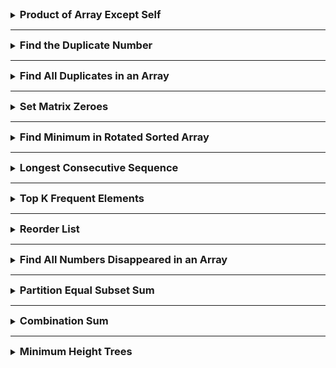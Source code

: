 <details>
<summary><strong style="font-size:1.17em">Product of Array Except Self</strong></summary>

https://leetcode.com/problems/product-of-array-except-self/solutions/1342916/3-minute-read-mimicking-an-interview/


```java
class Solution {
    public int[] productExceptSelf(int[] nums) {

        int[] prefix = new int[nums.length];
        int[] suffix = new int[nums.length];

        prefix[0] = 1;
        suffix[nums.length-1] = 1;

        for(int i = 0; i < nums.length-1; i++){
            prefix[i+1] = prefix[i] * nums[i];
        }

        for(int i = nums.length-1; i>0; i--){
            suffix[i-1] = suffix[i]*nums[i];
        }

        int[] answer = new int[nums.length];

        for(int i = 0; i < nums.length; i++){
            answer[i] = prefix[i] * suffix[i];
        }

        return answer;


    }

    // 1,2,3,4
    // 2*3*4, 1*3*4, 1*2*4, 1*2*3

    // 1     1  1*2 1*2*3
    // 2*3*4 3*4 4 1
}
```

</details>

---

<details>
<summary><strong style="font-size:1.17em">Find the Duplicate Number</strong></summary>

https://leetcode.com/problems/find-the-duplicate-number/description/

시간복잡도: O(nlogn) / 공간복잡도: O(1)

```java
class Solution {
    public int findDuplicate(int[] nums) {
        if(nums.length <= 2){
            return nums[0];
        }

        int n = nums.length;

        // [1,n-1] 정수가 있다. 

        Arrays.sort(nums);
        int prev = nums[0];

        for(int i = 1; i < n; i++){
            int num = nums[i];
            if(prev == num){
                System.out.println(prev);
                return prev;
            }
            prev = num;
        }

        return nums[0];
    }
    // 처음에는 그냥 Map으로 1,3,4 담으면서 1이 증가하면 그걸 판단 
    // 문제점은 공간복잡도가 Map과 함께 숫자를 넣야되기 때문에 선형 공간이 안됨

    // 1,3,4,2,2
    // 정렬?
}
```


---

브루드포스는 O(n^2)이라서 시간 초과 

```java
    // 2 Loops
    public static int findDuplicate_2loops(int[] nums) {
        int len = nums.length;
        for (int i = 0; i < len; i++) {
            for (int j = i + 1; j < len; j++) {
                if (nums[i] == nums[j]) {
                    return nums[i];
                }
            }
        }

        return len;
    }
```

---

숫자 카운트로 배열에 업데이트

시간복잡도 O(n), 공간 복잡도 O(n)

```java
class Solution {
    public int findDuplicate(int[] nums) {

        // 5이면 [1,4]
        int len = nums.length;
        int[] cnt = new int[len];

        for(int i = 0; i < len; i++){
            cnt[nums[i]]++;
            if(cnt[nums[i]]> 1){
                return nums[i];
            }
        }

        return -1;

    }
}
```

---

비둘기집 원리로 푸는 이진 탐색

시간복잡도 O(nlogn), 공간복잡도 O(1)

```java
class Solution {
    // 1,2,3,3,4
    public int findDuplicate(int[] nums) {
        int left = 1;
        int right = nums.length -1;

        while(left < right){
            int mid = left + (right-left)/2;
            int cnt = 0;

            for(int num : nums){
                if(num <= mid){
                    cnt++;
                }
            }
            // count가 mid보다 크다면, 중복은 left와 mid 사이에 있습니다
            if(cnt > mid){
                right = mid;
            }else{
                left = mid+1;
            }


            
        }

        return left;
    }
}
```

</details>

---

<details>
<summary><strong style="font-size:1.17em">Find All Duplicates in an Array</strong></summary>

https://leetcode.com/problems/find-all-duplicates-in-an-array/

```java
class Solution {
    public List<Integer> findDuplicates(int[] nums) {
        Map<Integer,Integer> map = new HashMap<>();

        List<Integer> ans = new ArrayList<>();
        for(int num : nums){
            if(map.containsKey(num)){
                ans.add(num);
            }else{
                map.put(num,1);
            }
        }

        return ans;
    }
}
```

</details>

---

<details>
<summary><strong style="font-size:1.17em">Set Matrix Zeroes</strong></summary>

https://leetcode.com/problems/set-matrix-zeroes/description/

```java
class Solution {
    public void setZeroes(int[][] matrix) {
        int m = matrix.length;
        int n = matrix[0].length;

        // 0행에 0이 있으면 flag 갖고있기
        boolean rowflag = false;
        for(int i = 0; i < n; i++){
            if(matrix[0][i] == 0){
                rowflag = true;
                break;
            }
        }

        // 0열에 0이 있으면 flag 갖고있기
        boolean colflag = false;
        for(int i = 0; i < m; i++){
            if(matrix[i][0]==0){
                colflag = true;
                break;
            }
        }

        // 순회하면서 0을 찾고 해당 0을 왼쪽 끝, 위쪽 끝에 0을 세팅
        for(int i = 1; i < m; i++){
            for(int j = 1; j < n; j++){
                if(matrix[i][j]==0){
                    matrix[i][0] = 0;
                    matrix[0][j] = 0;
                }
            }
        }

        // 0행 순회하면서 0있으면 그 행의 열에 모두 0채우기
        for(int i = 1; i < n; i++){
            if(matrix[0][i] == 0){
                for(int j = 1; j < m; j++){
                    matrix[j][i] = 0;
                }
            }
        }

        // 0열 순회하면서 0있으면 그 열의 행에 모두 0채우기
        for(int i = 1; i < m; i++){
            if(matrix[i][0]==0){
                for(int j = 1; j < n; j++){
                    matrix[i][j] = 0;
                }
            }
        }

        

        if(rowflag){
            for(int i = 0; i < n; i++){
                matrix[0][i] = 0;
            }
        }

        if(colflag){
            for(int i = 0; i < m; i++){
                matrix[i][0] = 0;
            }
        }


    }

    // 공간복잡도가 O(1) 이어야 함 
    // 만약 순회하면서 0을 마주하면 거기의 행과 열을 다 0으로 바꿔버리면 순회할때 진짜 0을 못찾아서 문제가 생긴다.
    // 그렇다고, 미리 0인 곳을 저장하기에도 공간복잡도를 어기니깐 배열을 조작해서 해나가야 한다.

    // 일단 순회하면서 
}

```

</details>

---

<details>
<summary><strong style="font-size:1.17em">Find Minimum in Rotated Sorted Array</strong></summary>

https://leetcode.com/problems/find-minimum-in-rotated-sorted-array/description/

```java
class Solution {
    public int findMin(int[] nums) {

        int left = 0;
        int right = nums.length -1;

        if(nums[left] <= nums[right]){
            return nums[left];
        }

        while(left <= right){

            if(right-left == 1){
                return Math.min(nums[left],nums[right]);
            }

            int mid = left + (right-left)/2;

            if(nums[mid] > nums[right]){
                left = mid;
            }else if(nums[mid] < nums[right]){
                right = mid;
            }
        }
        
        return nums[left];
    }

    // 그냥 최솟값 구하는 거고, nums는 정렬된 형태에서 n번 오른쪽으로 이동한 채로 제공
    // 그냥 순회하면 O(n)으로 구할 수 있지만, O(logn)으로 풀어야 하는 요구사항을 받았습니다.

    // O(logn)은 이진검색트리

    // 회전해도 어차피 증가함 그런데 어느 지점에서 갑자기 순서가 뒤틀릴 때가 있음 
    // 그니깐 위로 갔다가 갑자기 퐉 떨어지는 구간 있음

    // 목표는 가장 작은 걸 찾아야 함 
    // 3,4,5,1,2
}
```

</details>

---

<details>
<summary><strong style="font-size:1.17em">Longest Consecutive Sequence</strong></summary>

https://leetcode.com/problems/longest-consecutive-sequence/description/

hashset에 넣고, 순회하면서 연속된 숫자를 찾아나가기
O(n)이지만, 최악의 경우 O(n^2)이 될 수 있음

```java
class Solution {
    public int longestConsecutive(int[] nums) {
        Set<Integer> numbers = new HashSet<>();

        int longestlength = 0;

        for(int num : nums){
            numbers.add(num);
        }

        for(int num : nums){
            if(!numbers.contains(num-1)){
                int t = 1;

                while(numbers.contains(num+t)){
                    t++;
                }

                longestlength = Math.max(longestlength, t);
            }
        
        }

        return longestlength;
    }

    // 100,99,101,98
    // 4가 나와야 됨 
    
    // 100 1
    // 순회 99+1




}
```

O(nlogn)이지만 실제 문제에서는 제일 빠름

```java
class Solution {
    public int longestConsecutive(int[] nums) {
        
        ArrayList<Integer> arrs = Arrays.stream(nums)
              .sorted()
              .distinct()
              .boxed()
              .collect(Collectors.toCollection(ArrayList::new));


        int count = 1;
        int longestLen = 1;

        if(nums.length == 0){
            return 0;
        }

        for(int i = 1; i < arrs.size(); i++){
            if(arrs.get(i) == arrs.get(i-1)+1){
                count++;
            }else{
                count = 1;
            }

            longestLen = Math.max(count,longestLen);
        }

        return longestLen;

    }
}
```


</details>

---

<details>
<summary><strong style="font-size:1.17em">Top K Frequent Elements</strong></summary>

https://leetcode.com/problems/top-k-frequent-elements/description/


시간복잡도 O(nlogk) 이며 k <=n 이고, 조건인 nlogn 보다는 조금 빠름
map으로 순회하면서 발견숫자 업데이트하고 우선순위큐로 뽑는데 우선순위 큐는 offer이든 poll이든 logk이기 때문에 O(nlogk)가 됨

```java
class Solution {
    public int[] topKFrequent(int[] nums, int k) {

        Map<Integer,Integer> map = new HashMap<>();
        for(int num : nums){
            map.put(num, map.getOrDefault(num, 0) + 1);
        }

        PriorityQueue<int[]> pq = new PriorityQueue<>((a,b)-> b[1]-a[1]);

        for(Map.Entry<Integer,Integer> entry : map.entrySet()){
            pq.offer(new int[]{entry.getKey(),entry.getValue()});
        }


        int[] ans = new int[k];

        for(int i = 0; i < k; i++){
            int[] p = pq.poll();
            ans[i] = p[0];
        }

        return ans;
        
    }

    // 1,1,1,2,2,3 k=2
    // 1,2
}
```

</details>


---

<details>
<summary><strong style="font-size:1.17em">Reorder List</strong></summary>

연결리스트의 중간지점 부터 찾아야되므로 slow, fast 포인터로 중간지점 찾기
중간지점부터 뒤집기
두 리스트 합치기

```java
/**
 * Definition for singly-linked list.
 * public class ListNode {
 *     int val;
 *     ListNode next;
 *     ListNode() {}
 *     ListNode(int val) { this.val = val; }
 *     ListNode(int val, ListNode next) { this.val = val; this.next = next; }
 * }
 */
class Solution {
    public void reorderList(ListNode head) {
        if(head==null) return;

        ListNode slow = head; ListNode fast = head;
        while(fast != null && fast.next != null){
            slow = slow.next;
            fast = fast.next.next;
        }

        ListNode pointer = slow.next;
        slow.next = null;
        ListNode node = null;

        while(pointer != null){
            ListNode temp = pointer.next;
            pointer.next = node;
            node = pointer;
            pointer = temp;
        }


        ListNode first = head;
        ListNode second = node;

        while(second != null){
            ListNode temp1 = first.next;
            ListNode temp2 = second.next;
            first.next = second;
            second.next = temp1;
            first = temp1;
            second = temp2;
        }




    }
}
```

</details>

---

<details>
<summary><strong style="font-size:1.17em">Find All Numbers Disappeared in an Array</strong></summary>

https://leetcode.com/problems/find-all-numbers-disappeared-in-an-array/description/

```java
class Solution {
    public List<Integer> findDisappearedNumbers(int[] nums) {
       int n = nums.length; 

       for(int i = 0; i < nums.length; i++){
            
            // swap
            // 다를 때만
            while(true){
                int num = nums[i];
                int tmp = num; // 4
                int comp = nums[tmp-1];
                if(tmp == comp){
                    break;
                }
                nums[i] = comp;
                nums[tmp-1] = tmp;
            }

       }

       List<Integer> list = new ArrayList<>();
       for(int i = 0; i < nums.length; i++){
         if(i+1 != nums[i]){
            list.add(i+1);
         }
       }

        return list;
    }

    // nums의 요소가 [1,n] 없는 요소 반환
    // O(n), O(1)

    // [4,3,2,7,8,2,3,1]
    // 인덱스로 생각
    // 7,3,2,4,8,2,3,1
    // 7,2,3,4,8,2,3,1
    // 7,2,3,4,1,2,3,8
    // 7,2,3,4,1,2,3,8



}
```

음수로 표시

```java
class Solution {
    public List<Integer> findDisappearedNumbers(int[] nums) {
        List<Integer> list = new ArrayList<>();

        for(int i = 0; i < nums.length; i++){
            int ele = Math.abs(nums[i])-1;

            if(nums[ele] > 0){
                nums[ele] = nums[ele] * -1;
            }

        }

        for(int i = 0; i < nums.length; i++){
            if(nums[i] > 0){
                list.add(i+1);
            };
        }

        return list;
    }
}
```

</details>

---

<details>
<summary><strong style="font-size:1.17em">Partition Equal Subset Sum</strong></summary>

https://leetcode.com/problems/partition-equal-subset-sum/description/

냅색 문제고 0/1 배낭문제와 비슷한 문제 인데 이해하기 ㅈㄴ 어려움
밑에 주석 참고

```java
class Solution {
    public boolean canPartition(int[] nums) {
        int sum = 0;
        for(int num : nums){
            sum+=num;
        }

        if(sum % 2 != 0){
            return false;
        }

        int target = sum / 2;

        boolean[][] dp = new boolean[nums.length+1][target+1];
        dp[0][0] = true;

        for(int i = 1; i <= nums.length; i++){
            for(int j = 1; j <= target; j++){
                dp[i][j] = dp[i-1][j];
                if(j>=nums[i-1]){
                    dp[i][j] = dp[i-1][j] || dp[i-1][j-nums[i-1]];
                }
            }
        }

        return dp[nums.length][target];


    }

    // [1,5,11, 5] target = 11
    // {0,1,5,6,11,12,16,17,10}

    // i번 인덱스까지의 수로 0~target까지 완성시킬수있는 지 확인 
    // dp[i][j] i까지 원소에서 j를 만들 수 있나??  ->
    //  i-1부터 j까지 true이면 원소 i에선 선택안하면 된다
    // 또는 i원소를 선택하고 dp[i-1][j-nums[i]]가 true이면 됨 
    // e.g. dp[1][1] = dp[0][1] || dp[0][1-1]

    // target = 11 입니다.
//        0 1 2 3 4
//   0 // t t f f f
//   1 // f f f f f
//   2 // f f f f f
//   3 // f f f f f
//   4 // f f f f f
//   5 // 
//   6
//   7
//   8
//   9
//   10
//   11
}
```

</details>

---

<details>
<summary><strong style="font-size:1.17em">Combination Sum</strong></summary>

https://leetcode.com/problems/combination-sum/


백트래킹

```java
class Solution {

    private List<List<Integer>> result = new ArrayList<>();

    public List<List<Integer>> combinationSum(int[] candidates, int target) {


        combPath(candidates, target, new ArrayList<>(),0);

        return result;
    }

    private void combPath(int[] cand, int target, List<Integer> comb,int st){
        if(target == 0){
            result.add(new ArrayList<>(comb));
            return;
        }else if(target < 0){
            return;
        }


        for(int i = 0; i < cand.length; i++ ){
            if(st > i)continue;
            int c = cand[i];
            comb.add(c);
            combPath(cand, target-c, comb,i);
            comb.remove(comb.size()-1);
        }
    }

    // 중복되고, 
    // 2,3,6,7 target=7
    // 
}
```

dp로 풀었을 때
공간복잡도, 시간복잡도가 매우 증가

```java
class Solution {
    public List<List<Integer>> combinationSum(int[] candidates, int target) {
        // dp[i]는 합이 i가 되는 모든 조합들을 저장
        List<List<Integer>>[] dp = new List[target+1];

        for(int i = 0; i <= target; i++){
            dp[i] = new ArrayList<>();
        }

        dp[0].add(new ArrayList<>());

        for(int candidate : candidates){
            for(int j = candidate; j <= target; j++){
                for(List<Integer> comb : dp[j-candidate]){
                    List<Integer> newComb = new ArrayList<>(comb);
                    newComb.add(candidate);
                    dp[j].add(newComb);
                }
            }
        }

        return dp[target];
    }
}
```

</details>

---

<details>
<summary><strong style="font-size:1.17em">Minimum Height Trees</strong></summary>

https://leetcode.com/problems/minimum-height-trees/description/

리프노드를 계속 제거해서 1,2개 남았을 때 노드를 반환한다.
-> 이 생각은 노드를 한개 , 두개 늘려가면서 규칙을 찾을 수 있다. 

```java
class Solution {
    public List<Integer> findMinHeightTrees(int n, int[][] edges) {
        // 노드가 1개나 2개인 경우의 예외처리
        if(n <= 2){
            List<Integer> centroids = new ArrayList<>();
            for(int i = 0; i < n; i++){
                centroids.add(i);
            }
            return centroids;
        }

        // 인접리스트 그래프로 표현
        List<Set<Integer>> graph = new ArrayList<>();
        for(int i = 0; i < n; i++){
            graph.add(new HashSet<>());
        }

        // edges 배열을 이용해 그래프 구성
        for(int[] edge : edges){
            graph.get(edge[0]).add(edge[1]);
            graph.get(edge[1]).add(edge[0]);
        }

        List<Integer> leaves = new ArrayList<>();
        // 초기 리프 노드 찾기
        for(int i = 0; i < n; i++){
            if(graph.get(i).size() == 1){
                leaves.add(i);
            }
        }

        // 남은 노드 수
        int remainingNodes = n;

        // 노드가 1개 또는 2개만 남을 때까지 반복
        while(remainingNodes > 2){
            remainingNodes -= leaves.size();
            List<Integer> newLeaves = new ArrayList<>();

            // 현재 리프 노드들을 제거
            for(int leaf : leaves){
                // 리프노드의 이웃 노드 찾기 (무조건 1개임)
                int neighbor = graph.get(leaf).iterator().next();
                // 이웃 노드에서 현재 리프 노드 제거
                graph.get(neighbor).remove(leaf);

                //이웃 노드가 새로운 리프 노드가 되었는지 확인
                if(graph.get(neighbor).size()==1){
                    newLeaves.add(neighbor);
                }
            }

            leaves = newLeaves;
        }

        return leaves;
    }
}
```

</details>